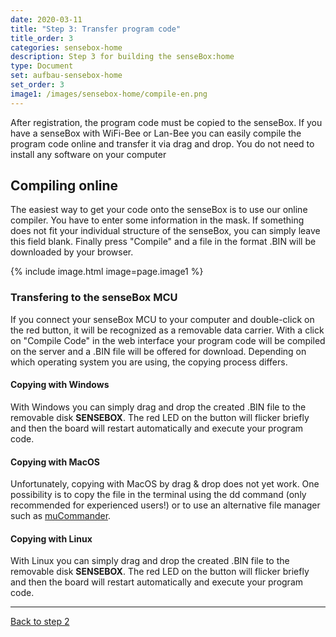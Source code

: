 ```yaml
---
date: 2020-03-11
title: "Step 3: Transfer program code"
title_order: 3
categories: sensebox-home
description: Step 3 for building the senseBox:home
type: Document
set: aufbau-sensebox-home
set_order: 3
image1: /images/sensebox-home/compile-en.png
---
```


After registration, the program code must be copied to the senseBox. If you have a senseBox with WiFi-Bee or Lan-Bee you can easily compile the program code online and transfer it via drag and drop. You do not need to install any software on your computer

## Compiling online
The easiest way to get your code onto the senseBox is to use our online compiler. You have to enter some information in the mask. If something does not fit your individual structure of the senseBox, you can simply leave this field blank. Finally press "Compile" and a file in the format .BIN will be downloaded by your browser. 

{% include image.html image=page.image1 %}

### Transfering to the senseBox MCU

If you connect your senseBox MCU to your computer and double-click on the red button, it will be recognized as a removable data carrier. With a click on "Compile Code" in the web interface your program code will be compiled on the server and a .BIN file will be offered for download. Depending on which operating system you are using, the copying process differs. 

#### Copying with Windows 

With Windows you can simply drag and drop the created .BIN file to the removable disk <b>SENSEBOX</b>. The red LED on the button will flicker briefly and then the board will restart automatically and execute your program code. 

#### Copying with MacOS

Unfortunately, copying with MacOS by drag & drop does not yet work. One possibility is to copy the file in the terminal using the dd command (only recommended for experienced users!) or to use an alternative file manager such as [muCommander](http://www.mucommander.com/).

#### Copying with Linux 

With Linux you can simply drag and drop the created .BIN file to the removable disk <b>SENSEBOX</b>. The red LED on the button will flicker briefly and then the board will restart automatically and execute your program code. 

<hr>

<a href="/sensebox-home/home-schritt-2/" class="button">Back to step 2</a>